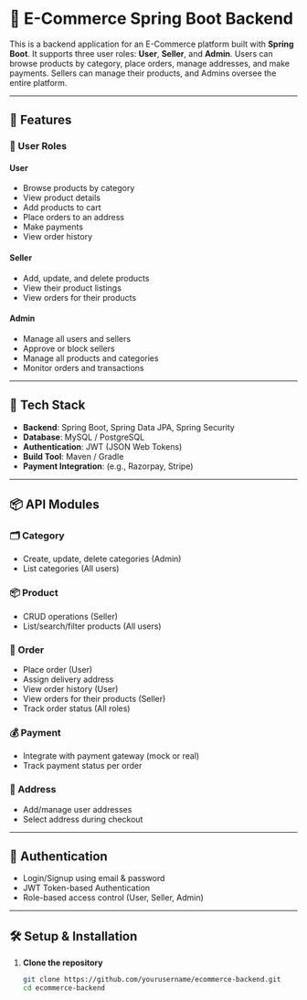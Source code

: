 # 🛒 E-Commerce Spring Boot Backend

This is a backend application for an E-Commerce platform built with **Spring Boot**. It supports three user roles: **User**, **Seller**, and **Admin**. Users can browse products by category, place orders, manage addresses, and make payments. Sellers can manage their products, and Admins oversee the entire platform.

---

## 🚀 Features

### 👤 User Roles

#### User
- Browse products by category
- View product details
- Add products to cart
- Place orders to an address
- Make payments
- View order history

#### Seller
- Add, update, and delete products
- View their product listings
- View orders for their products

#### Admin
- Manage all users and sellers
- Approve or block sellers
- Manage all products and categories
- Monitor orders and transactions

---

## 🧱 Tech Stack

- **Backend**: Spring Boot, Spring Data JPA, Spring Security
- **Database**: MySQL / PostgreSQL
- **Authentication**: JWT (JSON Web Tokens)
- **Build Tool**: Maven / Gradle
- **Payment Integration**: (e.g., Razorpay, Stripe)

---

## 📦 API Modules

### 🗂️ Category
- Create, update, delete categories (Admin)
- List categories (All users)

### 📦 Product
- CRUD operations (Seller)
- List/search/filter products (All users)

### 🛒 Order
- Place order (User)
- Assign delivery address
- View order history (User)
- View orders for their products (Seller)
- Track order status (All roles)

### 💰 Payment
- Integrate with payment gateway (mock or real)
- Track payment status per order

### 📍 Address
- Add/manage user addresses
- Select address during checkout

---

## 🔐 Authentication

- Login/Signup using email & password
- JWT Token-based Authentication
- Role-based access control (User, Seller, Admin)

---

## 🛠️ Setup & Installation

1. **Clone the repository**
   ```bash
   git clone https://github.com/yourusername/ecommerce-backend.git
   cd ecommerce-backend
